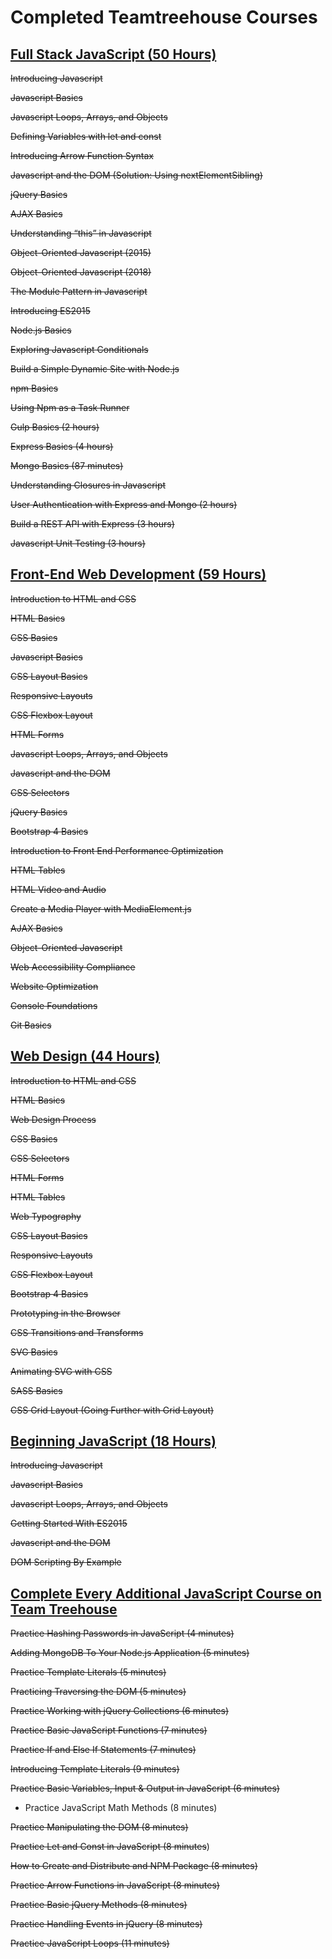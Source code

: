 # Completed Teamtreehouse Courses

## **[Full Stack JavaScript (50 Hours)](https://teamtreehouse.com/tracks/full-stack-javascript)**

~~Introducing Javascript~~

~~Javascript Basics~~

~~Javascript Loops, Arrays, and Objects~~

~~Defining Variables with let and const~~

~~Introducing Arrow Function Syntax~~

~~Javascript and the DOM (Solution: Using nextElementSibling)~~

~~jQuery Basics~~

~~AJAX Basics~~

~~Understanding “this” in Javascript~~

~~Object-Oriented Javascript (2015)~~

~~Object-Oriented Javascript (2018)~~

~~The Module Pattern in Javascript~~

~~Introducing ES2015~~

~~Node.js Basics~~

~~Exploring Javascript Conditionals~~

~~Build a Simple Dynamic Site with Node.js~~

~~npm Basics~~

~~Using Npm as a Task Runner~~ 

~~Gulp Basics (2 hours)~~

~~Express Basics (4 hours)~~

~~Mongo Basics (87 minutes)~~

~~Understanding Closures in Javascript~~

~~User Authentication with Express and Mongo (2 hours)~~

~~Build a REST API with Express (3 hours)~~

~~Javascript Unit Testing (3 hours)~~


## **[Front-End Web Development (59 Hours)](https://teamtreehouse.com/tracks/front-end-web-development)**

~~Introduction to HTML and CSS~~

~~HTML Basics~~

~~CSS Basics~~

~~Javascript Basics~~

~~CSS Layout Basics~~

~~Responsive Layouts~~

~~CSS Flexbox Layout~~

~~HTML Forms~~

~~Javascript Loops, Arrays, and Objects~~

~~Javascript and the DOM~~

~~CSS Selectors~~

~~jQuery Basics~~

~~Bootstrap 4 Basics~~

~~Introduction to Front End Performance Optimization~~

~~HTML Tables~~

~~HTML Video and Audio~~

~~Create a Media Player with MediaElement.js~~

~~AJAX Basics~~

~~Object-Oriented Javascript~~

~~Web Accessibility Compliance~~

~~Website Optimization~~

~~Console Foundations~~

~~Git Basics~~


## **[Web Design (44 Hours)](https://teamtreehouse.com/tracks/web-design)**

~~Introduction to HTML and CSS~~

~~HTML Basics~~

~~Web Design Process~~

~~CSS Basics~~

~~CSS Selectors~~

~~HTML Forms~~

~~HTML Tables~~

~~Web Typography~~

~~CSS Layout Basics~~

~~Responsive Layouts~~

~~CSS Flexbox Layout~~

~~Bootstrap 4 Basics~~

~~Prototyping in the Browser~~

~~CSS Transitions and Transforms~~

~~SVG Basics~~

~~Animating SVG with CSS~~

~~SASS Basics~~

~~CSS Grid Layout (Going Further with Grid Layout)~~


## **[Beginning JavaScript (18 Hours)](https://teamtreehouse.com/tracks/beginning-javascript)**

~~Introducing Javascript~~

~~Javascript Basics~~

~~Javascript Loops, Arrays, and Objects~~

~~Getting Started With ES2015~~

~~Javascript and the DOM~~

~~DOM Scripting By Example~~

## **[Complete Every Additional JavaScript Course on Team Treehouse](https://teamtreehouse.com/library/topic:javascript/sort:difficulty)**

~~Practice Hashing Passwords in JavaScript (4 minutes)~~

~~Adding MongoDB To Your Node.js Application (5 minutes)~~

~~Practice Template Literals (5 minutes)~~

~~Practicing Traversing the DOM (5 minutes)~~

~~Practice Working with jQuery Collections (6 minutes)~~

~~Practice Basic JavaScript Functions (7 minutes)~~

~~Practice If and Else If Statements (7 minutes)~~

~~Introducing Template Literals (9 minutes)~~

~~Practice Basic Variables, Input & Output in JavaScript (6 minutes)~~

- Practice JavaScript Math Methods (8 minutes)

~~Practice Manipulating the DOM (8 minutes)~~

~~Practice Let and Const in JavaScript (8 minutes~~)

~~How to Create and Distribute and NPM Package (8 minutes)~~

~~Practice Arrow Functions in JavaScript (8 minutes)~~

~~Practice Basic jQuery Methods (8 minutes)~~

~~Practice Handling Events in jQuery (8 minutes)~~

~~Practice JavaScript Loops (11 minutes)~~